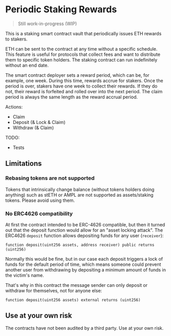 # Periodic Staking Rewards

> Still work-in-progress (WIP)

This is a staking smart contract vault that periodically issues ETH rewards to stakers.

ETH can be sent to the contract at any time without a specific schedule. This feature is useful for protocols that collect fees and want to distribute them to specific token holders. The staking contract can run indefinitely without an end date.

The smart contract deployer sets a reward period, which can be, for example, one week. During this time, rewards accrue for stakers. Once the period is over, stakers have one week to collect their rewards. If they do not, their reward is forfeited and rolled over into the next period. The claim period is always the same length as the reward accrual period.

Actions:
- Claim
- Deposit (& Lock & Claim)
- Withdraw (& Claim)

TODO:
- Tests

## Limitations

### Rebasing tokens are not supported

Tokens that intrinsically change balance (without tokens holders doing anything) such as stETH or AMPL are not supported as assets/staking tokens. Please avoid using them.

### No ERC4626 compatibility

At first the contract intended to be ERC-4626 compatible, but then it turned out that the deposit function would allow for an "asset locking attack". The ERC4626 `deposit` function allows depositing funds for any user (`receiver`): 

```solidity
function deposit(uint256 assets, address receiver) public returns (uint256)
```

Normally this would be fine, but in our case each deposit triggers a lock of funds for the default period of time, which means someone could prevent another user from withdrawing by depositing a minimum amount of funds in the victim's name.

That's why in this contract the message sender can only deposit or withdraw for themselves, not for anyone else:

```solidity
function deposit(uint256 assets) external returns (uint256)
```

## Use at your own risk

The contracts have not been audited by a third party. Use at your own risk.
